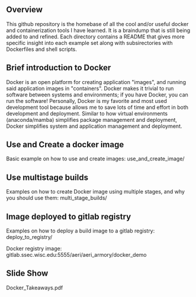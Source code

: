 Overview
--------

This github repository is the homebase of all the cool and/or useful docker and containerization tools I have learned.
It is a braindump that is still being added to and refined.
Each directory contains a README that gives more specific insight into each example set along with subsirectories with
Dockerfiles and shell scripts.

Brief introduction to Docker
----------------------------

Docker is an open platform for creating application "images", and running said application images in "containers".
Docker makes it trivial to run software between systems and environments; if you have Docker, you can run the software!
Personally, Docker is my favorite and most used development tool because allows me to save lots of time and effort in both
development and deployment. Similar to how virtual environments (anaconda/mamba) simplifies package management and deployment,
Docker simplifies system and application management and deployment.

Use and Create a docker image
---------------------

Basic example on how to use and create images: use_and_create_image/

Use multistage builds
---------------------

Examples on how to create Docker image using multiple stages, and why you should use them: multi_stage_builds/

Image deployed to gitlab registry
---------------------------------

Examples on how to deploy a build image to a gitlab registry: deploy_to_registry/

Docker registry image: gitlab.ssec.wisc.edu:5555/aeri/aeri_armory/docker_demo

Slide Show
----------

Docker_Takeaways.pdf
